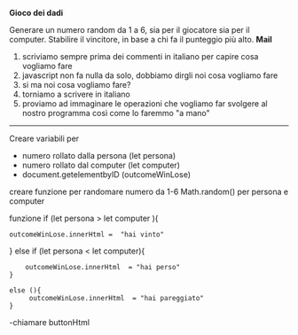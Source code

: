 **Gioco dei dadi**

Generare un numero random da 1 a 6, sia per il giocatore sia per il computer.
Stabilire il vincitore, in base a chi fa il punteggio più alto.
**Mail**

1. scriviamo sempre prima dei commenti in italiano per capire cosa vogliamo fare
2. javascript non fa nulla da solo, dobbiamo dirgli noi cosa vogliamo fare
3. si ma noi cosa vogliamo fare?
4. torniamo a scrivere in italiano
5. proviamo ad immaginare le operazioni che vogliamo far svolgere al nostro programma così come lo faremmo "a mano"

---


Creare variabili per  
- numero rollato dalla persona (let persona)
- numero rollato dal computer (let computer)
- document.getelementbyID (outcomeWinLose)
  

creare funzione per randomare numero da 1-6 Math.random() per persona e computer 

funzione if (let persona > let computer ){

    outcomeWinLose.innerHtml =  "hai vinto"
}
    else if (let persona < let computer){

        outcomeWinLose.innerHtml  = "hai perso"
    }

    else (){
         outcomeWinLose.innerHtml  = "hai pareggiato"
    }

-chiamare buttonHtml
